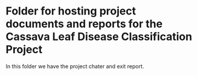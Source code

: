 # Folder for hosting project documents and reports for the Cassava Leaf Disease Classification Project

In this folder we have the project chater and exit report. 
